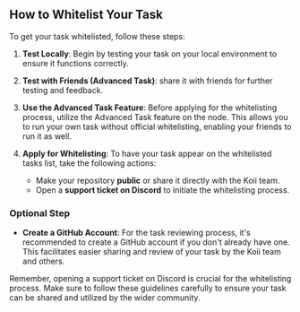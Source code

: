 ## How to Whitelist Your Task

To get your task whitelisted, follow these steps:

1. **Test Locally**: Begin by testing your task on your local environment to ensure it functions correctly. 

2. **Test with Friends (Advanced Task)**:  share it with friends for further testing and feedback.

3. **Use the Advanced Task Feature**: Before applying for the whitelisting process, utilize the Advanced Task feature on the node. This allows you to run your own task without official whitelisting, enabling your friends to run it as well.

4. **Apply for Whitelisting**: To have your task appear on the whitelisted tasks list, take the following actions:
    - Make your repository **public** or share it directly with the Koii team.
    - Open a **support ticket on Discord** to initiate the whitelisting process.

### Optional Step

- **Create a GitHub Account**: For the task reviewing process, it's recommended to create a GitHub account if you don't already have one. This facilitates easier sharing and review of your task by the Koii team and others.

Remember, opening a support ticket on Discord is crucial for the whitelisting process. Make sure to follow these guidelines carefully to ensure your task can be shared and utilized by the wider community. 
